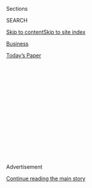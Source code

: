 <div id="app">

<div>

<div>

<div>

<div class="NYTAppHideMasthead css-1q2w90k e1suatyy0">

<div class="section css-ui9rw0 e1suatyy2">

<div class="css-eph4ug er09x8g0">

<div class="css-6n7j50">

</div>

<span class="css-1dv1kvn">Sections</span>

<div class="css-10488qs">

<span class="css-1dv1kvn">SEARCH</span>

</div>

[Skip to content](#site-content)[Skip to site
index](#site-index)

</div>

<div id="masthead-section-label" class="css-1wr3we4 eaxe0e00">

[Business](https://www.nytimes3xbfgragh.onion/section/business)

</div>

<div class="css-10698na e1huz5gh0">

</div>

</div>

<div id="masthead-bar-one" class="section hasLinks css-15hmgas e1csuq9d3">

<div class="css-uqyvli e1csuq9d0">

</div>

<div class="css-1uqjmks e1csuq9d1">

</div>

<div class="css-9e9ivx">

[](https://myaccount.nytimes3xbfgragh.onion/auth/login?response_type=cookie&client_id=vi)

</div>

<div class="css-1bvtpon e1csuq9d2">

[Today’s
Paper](https://www.nytimes3xbfgragh.onion/section/todayspaper)

</div>

</div>

</div>

</div>

<div data-aria-hidden="false">

<div id="site-content" data-role="main">

<div>

<div class="css-1aor85t" style="opacity:0.000000001;z-index:-1;visibility:hidden">

<div class="css-1hqnpie">

<div class="css-epjblv">

<span class="css-17xtcya">[Business](/section/business)</span><span class="css-x15j1o">|</span><span class="css-fwqvlz">I
Got Access to My Secret Consumer Score. Now You Can Get Yours,
Too.</span>

</div>

<div class="css-k008qs">

<div class="css-1iwv8en">

<span class="css-18z7m18"></span>

<div>

</div>

</div>

<span class="css-1n6z4y">https://nyti.ms/34tKTo9</span>

<div class="css-1705lsu">

<div class="css-4xjgmj">

<div class="css-4skfbu" data-role="toolbar" data-aria-label="Social Media Share buttons, Save button, and Comments Panel with current comment count" data-testid="share-tools">

  - 
  - 
  - 
  - 
    
    <div class="css-6n7j50">
    
    </div>

  - 
  - 

</div>

</div>

</div>

</div>

</div>

</div>

<div id="NYT_TOP_BANNER_REGION" class="css-13pd83m">

</div>

<div id="top-wrapper" class="css-1sy8kpn">

<div id="top-slug" class="css-l9onyx">

Advertisement

</div>

[Continue reading the main
story](#after-top)

<div class="ad top-wrapper" style="text-align:center;height:100%;display:block;min-height:250px">

<div id="top" class="place-ad" data-position="top" data-size-key="top">

</div>

</div>

<div id="after-top">

</div>

</div>

<div>

<div id="sponsor-wrapper" class="css-1hyfx7x">

<div id="sponsor-slug" class="css-19vbshk">

Supported by

</div>

[Continue reading the main
story](#after-sponsor)

<div id="sponsor" class="ad sponsor-wrapper" style="text-align:center;height:100%;display:block">

</div>

<div id="after-sponsor">

</div>

</div>

<div class="css-186x18t">

</div>

<div class="css-1vkm6nb ehdk2mb0">

# I Got Access to My Secret Consumer Score. Now You Can Get Yours, Too.

</div>

Little-known companies are amassing your data — like food orders and
Airbnb messages — and selling the analysis to clients. Here’s how to get
a copy of what they have on
you.

<div class="css-79elbk" data-testid="photoviewer-wrapper">

<div class="css-z3e15g" data-testid="photoviewer-wrapper-hidden">

</div>

<div class="css-1a48zt4 ehw59r15" data-testid="photoviewer-children">

![<span class="css-cnj6d5 e1z0qqy90" itemprop="copyrightHolder"><span class="css-1ly73wi e1tej78p0">Credit...</span><span><span>Adam
McCauley</span></span></span>](https://static01.graylady3jvrrxbe.onion/images/2019/11/05/business/05SecretScores-illo/SecretScores-illo-articleLarge.jpg?quality=75&auto=webp&disable=upscale)

</div>

</div>

<div class="css-18e8msd">

<div class="css-vp77d3 epjyd6m0">

<div class="css-1baulvz">

By [<span class="css-1baulvz last-byline" itemprop="name">Kashmir
Hill</span>](https://www.nytimes3xbfgragh.onion/by/kashmir-hill)

</div>

</div>

  - 
    
    <div class="css-ld3wwf e16638kd2">
    
    Published Nov. 4, 2019Updated Nov. 5,
    2019
    
    </div>

  - 
    
    <div class="css-4xjgmj">
    
    <div class="css-pvvomx" data-role="toolbar" data-aria-label="Social Media Share buttons, Save button, and Comments Panel with current comment count" data-testid="share-tools">
    
      - 
      - 
      - 
      - 
        
        <div class="css-6n7j50">
        
        </div>
    
      - 
      - 
    
    </div>
    
    </div>

</div>

</div>

<div class="section meteredContent css-1r7ky0e" name="articleBody" itemprop="articleBody">

<div class="css-1fanzo5 StoryBodyCompanionColumn">

<div class="css-53u6y8">

As consumers, we all have “secret scores”: hidden ratings that determine
how long each of us waits on hold when calling a business, whether we
can return items at a store, and what type of service we receive. A low
score sends you to the back of the queue; high scores get you elite
treatment.

Every so often, journalists lament these systems’ inaccessibility.
They’re “largely invisible to the public,” The New York Times
[wrote](https://www.nytimes3xbfgragh.onion/2012/08/19/business/electronic-scores-rank-consumers-by-potential-value.html)
in 2012. “Most people have no inkling they even exist,” The Wall Street
Journal
[said](https://www.wsj.com/articles/on-hold-for-45-minutes-it-might-be-your-secret-customer-score-1541084656)
in 2018. Most recently, in April, The Journal’s Christopher Mims looked
at a company called Sift, whose proprietary scoring system tracks 16,000
factors for companies like Airbnb and OkCupid. “Sift judges whether or
not you can be trusted,” he
[wrote](https://www.wsj.com/articles/the-secret-trust-scores-companies-use-to-judge-us-all-11554523206),
“yet there’s no file with your name that it can produce upon request.”

As of this summer, though, Sift *does* have a file on you, which it can
produce upon request. I got mine, and I found it shocking: More than 400
pages long, it contained all the messages I’d ever sent to hosts on
Airbnb; years of Yelp delivery orders; a log of every time I’d opened
the Coinbase app on my iPhone. Many entries included detailed
information about the device I used to do these things, including my IP
address at the time.

Sift knew, for example, that I’d used my iPhone to order chicken tikka
masala, vegetable samosas and garlic naan on a Saturday night in April
three years ago. It knew I used my Apple laptop to sign into Coinbase in
January 2017 to change my password. Sift knew about a nightmare
Thanksgiving I had in California’s wine country, as captured in my
messages to the Airbnb host of a rental called “Cloud 9.”

</div>

</div>

<div class="css-1fanzo5 StoryBodyCompanionColumn">

<div class="css-53u6y8">

“The heater in the room with the big couch has been running since we got
here and we’re not sure how to turn it off,” I wrote on Wednesday
afternoon.

“The air in the main house is really musty, like maybe there’s a mildew
or mold issue,” I wrote on Thursday, then added apologetically, “Sorry
to be bothering you on Thanksgiving\!”

“The bathroom flooded during the rainstorm. The carpet outside the
bathroom is very wet,” I wrote on Friday. “Ants are coming in from the
interior wall of the house.”

This may sound somewhat comical, but the companies gathering and paying
for this data find it extremely valuable for rooting out fraud and
increasing the revenue they can collect from big spenders. Sift has this
data because the company has been hired by Airbnb, Yelp, and Coinbase to
identify stolen credit cards and help spot identity thieves and abusive
behavior. Still, the fact that obscure companies are accumulating
information about years of our online and offline behavior is
unsettling, and at a minimum it creates the potential for abuse or
discrimination — particularly when those companies decide we don’t stack
up.

## How to get your data

There are many companies in the business of scoring consumers. The
challenge is to identify them. Once you do, the instructions on getting
your data will probably be buried in their privacy policies. Ctrl-F
“request” is a good way to find it. Most of these companies will also
require you to send a photo of your driver’s license to verify your
identity. Here are five that say they’ll share the data they have on
you.

  - Sift, which determines consumer trustworthiness, asks you to email
    <privacy@sift.com>. (An earlier version of this article contained a
    link to an online form; the company disabled the page after
    receiving thousands of submissions.)

  - Zeta Global, which identifies people with a lot of money to spend,
    lets you request your data via [an online
    form](https://privacyportal-cdn.onetrust.com/dsarwebform/bc2d3301-11a5-4de5-b15e-ce796187a352/d0720d0f-d427-4a7d-a773-5d6793229f15.html).

  - Retail Equation, which helps companies such as Best Buy and Sephora
    decide whether to accept or reject a product return, will send you a
    report if you email <returnactivityreport@theretailequation.com>.

  - Riskified, which develops fraud scores, will tell you what data it
    has gathered on your possible crookedness if you contact
    <privacy@riskified.com>.

  - Kustomer, a database company that
    [provides](https://www.kustomer.com/platform/) what it calls
    “unprecedented insight into a customer’s past experiences and
    current sentiment,” tells people to email <privacy@kustomer.com>.

Just because the companies say they’ll provide your data doesn’t mean
they actually will.

</div>

</div>

<div class="css-1fanzo5 StoryBodyCompanionColumn">

<div class="css-53u6y8">

Kustomer, for example, gave me the runaround. When I first contacted the
company from my personal email address, a representative wrote back that
I would have the report by the end of the week. After a couple of weeks
passed, I emailed again and was told the company was “instituting a new
process” and had “hit a few snags.” I never got the report. When I
contacted a company spokeswoman, I was told that I would need to get my
data instead from the companies that used Kustomer to analyze me.

## Thanks, California

Most of the companies only recently started honoring these requests in
response to the [California Consumer Privacy
Act.](https://www.nytimes3xbfgragh.onion/2018/06/28/technology/california-online-privacy-law.html)
Set to go into effect in 2020, the law will grant Californians the right
to see what data a company holds on them. It follows a 2018 European
privacy law, [called General Data Protection
Regulation](https://www.nytimes3xbfgragh.onion/2018/05/24/technology/europe-gdpr-privacy.html),
that lets Europeans gain access to and delete their online data. Some
companies have decided to honor the laws’ transparency requirements even
for those of us who are not lucky enough to live in Europe or the Golden
State.

“We expect these are the first of many laws,” said Jason Tan, the chief
executive of Sift. The company, founded in 2011, started making files
available to “all end users” this June, even where not legally required
to do so — such as in New York, where I live. “We’re trying to be more
privacy conscious. We want to be good citizens and stewards of the
internet. That includes transparency.”

I was inspired to chase down my data files by [a June
report](https://www.representconsumers.org/wp-content/uploads/2019/06/2019.06.24-FTC-Letter-Surveillance-Scores.pdf)
from the Consumer Education Foundation, which wants the Federal Trade
Commission to investigate secret surveillance scores “generated by a
shadowy group of privacy-busting firms that operate in the dark recesses
of the American marketplace.” The report named 11 firms that rate
shoppers, potential renters and prospective employees. I pursued data
from the firms most likely to have information on me.

One of the co-authors of the report was Laura Antonini, the policy
director at the Consumer Education Foundation. At my suggestion, she
sought out her own data. She got a voluminous report from Sift, and like
me, had several companies come up empty-handed despite their claims to
have information on hundreds of millions of people. Retail Equation, the
company that helps decide whether customers should be allowed to make a
return, had nothing on me and one entry for Ms. Antonini: a return of
three items worth $78 to Victoria’s Secret in 2009.

“I don’t really care that these data analytics companies know I made a
return to Victoria’s Secret in 2009, or that I had chicken kebabs
delivered to my apartment, but how is this information being used
against me when you generate scores for your clients?” Ms. Antonini
said. “That is what consumers deserve to know. The lack of the
information I received back is the most alarming part of this.”

In other words, most of these companies are just showing you the data
they used to make decisions about you, not how they analyzed that data
or what their decision
was.

</div>

</div>

<div class="css-1fanzo5 StoryBodyCompanionColumn">

<div class="css-53u6y8">

## ‘It’s incredible what machines can do when they can look under every stone’

My Sift file didn’t come with a credit-score-type number at the top, but
many of the entries included a percentage rating as to whether the
behavior was “abuse” or “not abuse,” “normal” or “fraud” or “account
takeover” versus “not account takeover.”

When I told Mr. Tan that I was alarmed to see my Airbnb messages and
Yelp orders in the hands of a company I’d never heard of before, he
responded by saying that Sift doesn’t sell or share any of the data it
has with third parties.

“We are in the business of predicting risks for particular events at
particular times, for particular fraud,” he said. Sift is looking at all
my online activity to make sure it’s me, and not someone trying to
impersonate or hack me.

“Behind the scenes, we’re trying to create connections between
fraudulent accounts,” Mr. Tan said. To score risk, the more data Sift
has, the better. It’s able to use what it knows across the accounts of
all its clients, so if a certain device has been used to make an order
on Yelp with a stolen credit card, Sift can flag that device when it
shows up on Airbnb.

“We’re not looking at the data. It’s just machines and algorithms doing
this work,” said Mr. Tan. “But it’s incredible what machines can do when
they can look under every stone.”

I asked Mr. Tan how many people had requested their data from Sift since
the company introduced the option to get it.

“Honestly, we haven’t seen much of a response,” he said.

A spokeswoman from Zeta Global, which created a portal for data requests
in August, told me that 10 people have requested their data so far.
“There was only data on two people,” she said. (I was one of them; the
company had a record of all the comments I had made on a blog a decade
ago.)

</div>

</div>

<div class="css-1fanzo5 StoryBodyCompanionColumn">

<div class="css-53u6y8">

This may be because most people have no idea Sift, Zeta and the other
secret scorers exist. But now you do, and you know how you can get your
files.

If you submit a request to any of these companies and get back something
weird, please share your experience with me at
<kashmir.hill@NYTimes.com>.

</div>

</div>

<div>

</div>

</div>

<div>

</div>

<div>

</div>

<div>

</div>

<div>

<div id="bottom-wrapper" class="css-1ede5it">

<div id="bottom-slug" class="css-l9onyx">

Advertisement

</div>

[Continue reading the main
story](#after-bottom)

<div id="bottom" class="ad bottom-wrapper" style="text-align:center;height:100%;display:block;min-height:90px">

</div>

<div id="after-bottom">

</div>

</div>

</div>

</div>

</div>

## Site Index

<div>

</div>

## Site Information Navigation

  - [© <span>2020</span> <span>The New York Times
    Company</span>](https://help.nytimes3xbfgragh.onion/hc/en-us/articles/115014792127-Copyright-notice)

<!-- end list -->

  - [NYTCo](https://www.nytco.com/)
  - [Contact
    Us](https://help.nytimes3xbfgragh.onion/hc/en-us/articles/115015385887-Contact-Us)
  - [Work with us](https://www.nytco.com/careers/)
  - [Advertise](https://nytmediakit.com/)
  - [T Brand Studio](http://www.tbrandstudio.com/)
  - [Your Ad
    Choices](https://www.nytimes3xbfgragh.onion/privacy/cookie-policy#how-do-i-manage-trackers)
  - [Privacy](https://www.nytimes3xbfgragh.onion/privacy)
  - [Terms of
    Service](https://help.nytimes3xbfgragh.onion/hc/en-us/articles/115014893428-Terms-of-service)
  - [Terms of
    Sale](https://help.nytimes3xbfgragh.onion/hc/en-us/articles/115014893968-Terms-of-sale)
  - [Site
    Map](https://spiderbites.nytimes3xbfgragh.onion)
  - [Help](https://help.nytimes3xbfgragh.onion/hc/en-us)
  - [Subscriptions](https://www.nytimes3xbfgragh.onion/subscription?campaignId=37WXW)

</div>

</div>

</div>

</div>

